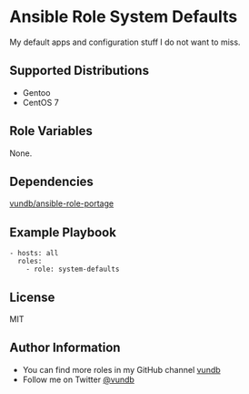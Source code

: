 Ansible Role System Defaults
=======================================

My default apps and configuration stuff I do not want to miss.

Supported Distributions
-----------------------

- Gentoo
- CentOS 7

Role Variables
--------------

None.

Dependencies
------------

[vundb/ansible-role-portage](https://github.com/vundb/ansible-role-portage)

Example Playbook
----------------
```
- hosts: all
  roles:
    - role: system-defaults
```

License
-------

MIT

Author Information
------------------

- You can find more roles in my GitHub channel [vundb](https://github.com/vundb)
- Follow me on Twitter [@vundb](https://twitter.com/vundb)
